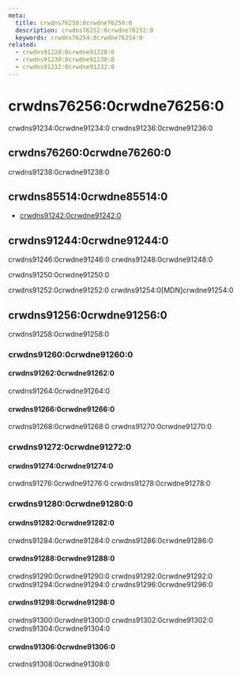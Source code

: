 ```yaml
---
meta:
  title: crwdns76250:0crwdne76250:0
  description: crwdns76252:0crwdne76252:0
  keywords: crwdns76254:0crwdne76254:0
related:
  - crwdns91228:0crwdne91228:0
  - crwdns91230:0crwdne91230:0
  - crwdns91232:0crwdne91232:0
---
```


# crwdns76256:0crwdne76256:0

crwdns91234:0crwdne91234:0 crwdns91236:0crwdne91236:0

<entry-ad />

## crwdns76260:0crwdne76260:0

crwdns91238:0crwdne91238:0

<usage name="v-autocomplete" />

## crwdns85514:0crwdne85514:0

- [crwdns91242:0crwdne91242:0](crwdns91240:0crwdne91240:0)

## crwdns91244:0crwdne91244:0

<alert type="error">crwdns91246:0crwdne91246:0 crwdns91248:0crwdne91248:0</alert>

<alert type="warning">crwdns91250:0crwdne91250:0</alert>

<alert type="info">crwdns91252:0crwdne91252:0 crwdns91254:0[MDN]crwdne91254:0</alert>

## crwdns91256:0crwdne91256:0

crwdns91258:0crwdne91258:0

### crwdns91260:0crwdne91260:0

#### crwdns91262:0crwdne91262:0

crwdns91264:0crwdne91264:0

<example file="v-autocomplete/prop-dense" />

#### crwdns91266:0crwdne91266:0

crwdns91268:0crwdne91268:0 crwdns91270:0crwdne91270:0

<example file="v-autocomplete/prop-filter" />

### crwdns91272:0crwdne91272:0

#### crwdns91274:0crwdne91274:0

crwdns91276:0crwdne91276:0 crwdns91278:0crwdne91278:0

<example file="v-autocomplete/slot-item-and-selection" />

### crwdns91280:0crwdne91280:0

#### crwdns91282:0crwdne91282:0

crwdns91284:0crwdne91284:0 crwdns91286:0crwdne91286:0

<example file="v-autocomplete/misc-api-search" />

#### crwdns91288:0crwdne91288:0

crwdns91290:0crwdne91290:0 crwdns91292:0crwdne91292:0 crwdns91294:0crwdne91294:0 crwdns91296:0crwdne91296:0

<example file="v-autocomplete/misc-asynchronous-items" />

#### crwdns91298:0crwdne91298:0

crwdns91300:0crwdne91300:0 crwdns91302:0crwdne91302:0 crwdns91304:0crwdne91304:0

<example file="v-autocomplete/misc-cryptocurrency-selector" />

#### crwdns91306:0crwdne91306:0

crwdns91308:0crwdne91308:0

<example file="v-autocomplete/misc-state-selector" />

<backmatter />
